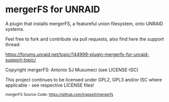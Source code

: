 # mergerFS for UNRAID

A plugin that installs mergerFS, a featureful union filesystem, onto UNRAID systems.

Feel free to fork and contribute via pull requests, also find here the support thread:

https://forums.unraid.net/topic/144999-plugin-mergerfs-for-unraid-support-topic/

Copyright mergerFS: Antonio SJ Musumeci (see LICENSE-ISC)

This project continues to be licensed under GPL2, GPL3 and/or ISC where applicable - see respective LICENSE files!

<sub>mergerFS Source Code: https://github.com/trapexit/mergerfs</sub>
